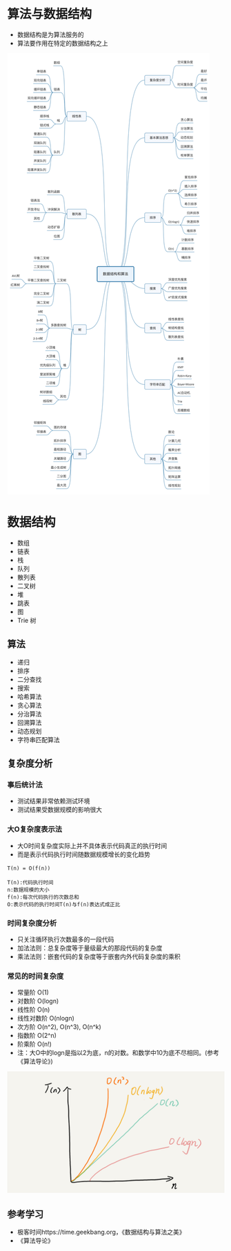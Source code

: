 # 算法与数据结构

+ 数据结构是为算法服务的  
+ 算法要作用在特定的数据结构之上

![知识点脑图](src/main/resources/img/all.jpg)

# 数据结构
+ 数组
+ 链表
+ 栈
+ 队列
+ 散列表
+ 二叉树
+ 堆
+ 跳表
+ 图
+ Trie 树

## 算法
+ 递归
+ 排序
+ 二分查找
+ 搜索
+ 哈希算法
+ 贪心算法
+ 分治算法
+ 回溯算法
+ 动态规划
+ 字符串匹配算法

## 复杂度分析

### 事后统计法
+ 测试结果非常依赖测试环境
+ 测试结果受数据规模的影响很大

### 大O复杂度表示法
+ 大O时间复杂度实际上并不具体表示代码真正的执行时间  
+ 而是表示代码执行时间随数据规模增长的变化趋势
```
T(n) = O(f(n))

T(n):代码执行时间
n:数据规模的大小
f(n):每次代码执行的次数总和
O:表示代码的执行时间T(n)与f(n)表达式成正比
```

### 时间复杂度分析
+ 只关注循环执行次数最多的一段代码
+ 加法法则：总复杂度等于量级最大的那段代码的复杂度
+ 乘法法则：嵌套代码的复杂度等于嵌套内外代码复杂度的乘积

### 常见的时间复杂度
+ 常量阶 O(1)
+ 对数阶 O(logn)
+ 线性阶 O(n)
+ 线性对数阶 O(nlogn)
+ 次方阶 O(n^2), O(n^3), O(n^k) 
+ 指数阶 O(2^n)
+ 阶乘阶 O(n!)
+ 注：大O中的logn是指以2为底，n的对数。和数学中10为底不尽相同。(参考《算法导论》)

![时间复杂度函数图](src/main/resources/img/xy.jpg)


## 参考学习
+ 极客时间https://time.geekbang.org，《数据结构与算法之美》
+ 《算法导论》
